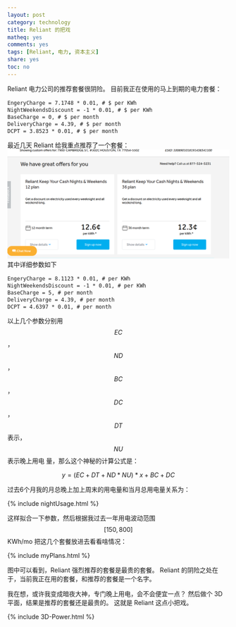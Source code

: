 ```yaml
---
layout: post
category: technology
title: Reliant 的把戏
matheq: yes
comments: yes
tags: [Reliant, 电力, 资本主义]
share: yes
toc: no
---
```


Reliant 电力公司的推荐套餐很阴险。
目前我正在使用的马上到期的电力套餐：

    EngeryCharge = 7.1748 * 0.01, # $ per KWh
    NightWeekendsDiscount = -1 * 0.01, # $ per KWh
    BaseCharge = 0, # $ per month
    DeliveryCharge = 4.39, # $ per month
    DCPT = 3.8523 * 0.01, # $ per month

最近几天 Reliant 给我重点推荐了一个套餐：
![Reliant offers]( https://github.com/dustincys/cn/blob/assets/Screenshot%20from%202022-03-16%2016-43-48.png?raw=true ) 
其中详细参数如下

    EngeryCharge = 8.1123 * 0.01, # per KWh
    NightWeekendsDiscount = -1 * 0.01, # per KWh
    BaseCharge = 5, # per month
    DeliveryCharge = 4.39, # per month
    DCPT = 4.6397 * 0.01, # per month

以上几个参数分别用$$EC$$，$$ND$$，$$BC$$，$$DC$$，$$DT$$表示，$$NU$$表示晚上用电
量，那么这个神秘的计算公式是：

$$y = (EC + DT + ND * NU) * x + BC + DC$$

过去6个月我的月总晚上加上周末的用电量和当月总用电量关系为：

{% include nightUsage.html %}

这样拟合一下参数，然后根据我过去一年用电波动范围$$[150, 800]$$KWh/mo 把这几个套餐放进去看看啥情况：

{% include myPlans.html %}

图中可以看到，Reliant 强烈推荐的套餐是最贵的套餐。
Reliant 的阴险之处在于，当前我正在用的套餐，和推荐的套餐是一个名字。

我在想，或许我变成暗夜大神，专门晚上用电，会不会便宜一点？
然后做个 3D 平面，结果是推荐的套餐还是最贵的。
这就是 Reliant 这点小把戏。

{% include 3D-Power.html %}

